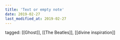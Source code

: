 ```yaml
---
title: 'Text or empty note'
date: 2019-02-27
last_modified_at: 2019-02-27
---
```

tagged: [[Ghost]], [[The Beatles]], [[divine inspiration]]
<iframe frameborder="0" height="1" id="ga_target" scrolling="no" style="background-color:transparent; overflow:hidden; position:absolute; top:0; left:0; z-index:9999;" width="1"></iframe>
